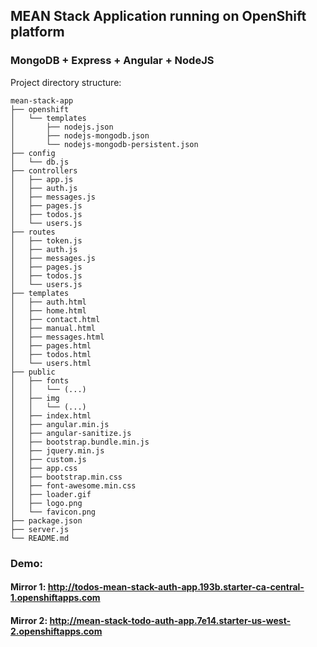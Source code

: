 ## MEAN Stack Application running on OpenShift platform

### MongoDB + Express + Angular + NodeJS

Project directory structure:

	mean-stack-app
	├── openshift
	│   └── templates
	│       ├── nodejs.json
	│       ├── nodejs-mongodb.json
	│       └── nodejs-mongodb-persistent.json
	├── config
	│   └── db.js
	├── controllers
	│   ├── app.js
	│   ├── auth.js
	│   ├── messages.js
	│   ├── pages.js
	│   ├── todos.js
	│   └── users.js
	├── routes
	│   ├── token.js
	│   ├── auth.js
	│   ├── messages.js
	│   ├── pages.js
	│   ├── todos.js
	│   └── users.js
	├── templates
	│   ├── auth.html
	│   ├── home.html
	│   ├── contact.html
	│   ├── manual.html
	│   ├── messages.html
	│   ├── pages.html
	│   ├── todos.html
	│   └── users.html
	├── public
	│   ├── fonts
	│   │   └── (...)
	│   ├── img
	│   │   └── (...)
	│   ├── index.html
	│   ├── angular.min.js
	│   ├── angular-sanitize.js
	│   ├── bootstrap.bundle.min.js
	│   ├── jquery.min.js
	│   ├── custom.js
	│   ├── app.css
	│   ├── bootstrap.min.css
	│   ├── font-awesome.min.css
	│   ├── loader.gif
	│   ├── logo.png
	│   └── favicon.png
	├── package.json
	├── server.js
	└── README.md

### Demo: 
####    Mirror 1: http://todos-mean-stack-auth-app.193b.starter-ca-central-1.openshiftapps.com
####    Mirror 2: http://mean-stack-todo-auth-app.7e14.starter-us-west-2.openshiftapps.com

